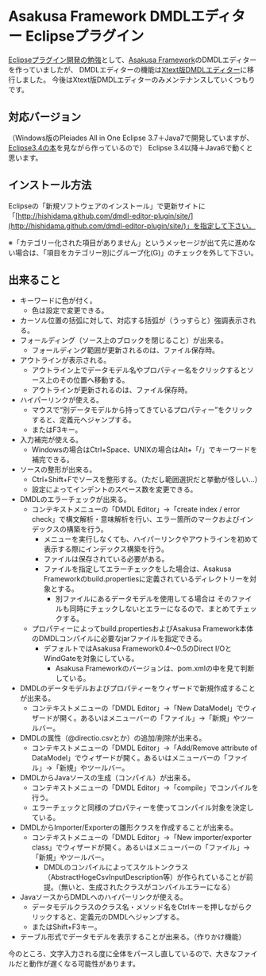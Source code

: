 Asakusa Framework DMDLエディター Eclipseプラグイン
==================================================

[Eclipseプラグイン開発の勉強](http://www.ne.jp/asahi/hishidama/home/tech/eclipse/plugin/develop/index.html)として、[Asakusa Framework](http://www.ne.jp/asahi/hishidama/home/tech/asakusafw/index.html)のDMDLエディターを作っていましたが、
DMDLエディターの機能は[Xtext版DMDLエディター](https://github.com/hishidama/xtext-dmdl-editor)に移行しました。
今後はXtext版DMDLエディターのみメンテナンスしていくつもりです。


対応バージョン
--------------

（Windows版のPleiades All in One Eclipse 3.7＋Java7で開発していますが、[Eclipse3.4の本](http://www.ne.jp/asahi/hishidama/home/book/tech.html#Eclipse3.4plugin)を見ながら作っているので）
Eclipse 3.4以降＋Java6で動くと思います。


インストール方法
----------------

Eclipseの「新規ソフトウェアのインストール」で更新サイトに「[http://hishidama.github.com/dmdl-editor-plugin/site/](http://hishidama.github.com/dmdl-editor-plugin/site/)」を指定して下さい。

※「カテゴリー化された項目がありません」というメッセージが出て先に進めない場合は、「項目をカテゴリー別にグループ化(G)」のチェックを外して下さい。


出来ること
----------------

* キーワードに色が付く。
    * 色は設定で変更できる。
* カーソル位置の括弧に対して、対応する括弧が（うっすらと）強調表示される。
* フォールディング（ソース上のブロックを閉じること）が出来る。
    * フォールディング範囲が更新されるのは、ファイル保存時。
* アウトラインが表示される。
    * アウトライン上でデータモデル名やプロパティー名をクリックするとソース上のその位置へ移動する。
    * アウトラインが更新されるのは、ファイル保存時。
* ハイパーリンクが使える。
    * マウスで“別データモデルから持ってきているプロパティー”をクリックすると、定義元へジャンプする。
    * またはF3キー。
* 入力補完が使える。
    * Windowsの場合はCtrl+Space、UNIXの場合はAlt+「/」でキーワードを補完できる。
* ソースの整形が出来る。
    * Ctrl+Shift+Fでソースを整形する。（ただし範囲選択だと挙動が怪しい…）
    * 設定によってインデントのスペース数を変更できる。
* DMDLのエラーチェックが出来る。
    * コンテキストメニューの「DMDL Editor」→「create index / error check」で構文解析・意味解析を行い、エラー箇所のマークおよびインデックスの構築を行う。
        * メニューを実行しなくても、ハイパーリンクやアウトラインを初めて表示する際にインデックス構築を行う。
        * ファイルは保存されている必要がある。
        * ファイルを指定してエラーチェックをした場合は、Asakusa Frameworkのbuild.propertiesに定義されているディレクトリーを対象とする。
            * 別ファイルにあるデータモデルを使用してる場合は そのファイルも同時にチェックしないとエラーになるので、まとめてチェックする。
    * プロパティーによってbuild.propertiesおよびAsakusa Framework本体のDMDLコンパイルに必要なjarファイルを指定できる。
        * デフォルトではAsakusa Framework0.4～0.5のDirect I/OとWindGateを対象にしている。
            * Asakusa Frameworkのバージョンは、pom.xmlの中を見て判断している。
* DMDLのデータモデルおよびプロパティーをウィザードで新規作成することが出来る。
    * コンテキストメニューの「DMDL Editor」→「New DataModel」でウィザードが開く。あるいはメニューバーの「ファイル」→「新規」やツールバー。
* DMDLの属性（@directio.csvとか）の追加/削除が出来る。
    * コンテキストメニューの「DMDL Editor」→「Add/Remove attribute of DataModel」でウィザードが開く。あるいはメニューバーの「ファイル」→「新規」やツールバー。
* DMDLからJavaソースの生成（コンパイル）が出来る。
    * コンテキストメニューの「DMDL Editor」→「compile」でコンパイルを行う。
    * エラーチェックと同様のプロパティーを使ってコンパイル対象を決定している。
* DMDLからImporter/Exporterの雛形クラスを作成することが出来る。
    * コンテキストメニューの「DMDL Editor」→「New importer/exporter class」でウィザードが開く。あるいはメニューバーの「ファイル」→「新規」やツールバー。
        * DMDLのコンパイルによってスケルトンクラス（AbstractHogeCsvInputDescription等）が作られていることが前提。（無いと、生成されたクラスがコンパイルエラーになる）
* JavaソースからDMDLへのハイパーリンクが使える。
    * データモデルクラスのクラス名・メソッド名をCtrlキーを押しながらクリックすると、定義元のDMDLへジャンプする。
    * またはShift+F3キー。
* テーブル形式でデータモデルを表示することが出来る。（作りかけ機能）

今のところ、文字入力される度に全体をパースし直しているので、大きなファイルだと動作が遅くなる可能性があります。


